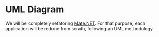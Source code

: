 # UML Diagram

We will be completely refatoring [Mate.NET](https://github.com/JeanLColombo/Mate.Net). For that purpose, each application will be redone from scrath, following an UML methodology.